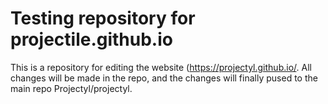 # Testing repository for projectile.github.io

This is a repository for editing the website (https://projectyl.github.io/. All changes will be made in the repo, and the changes will finally pused to the main repo Projectyl/projectyl.
